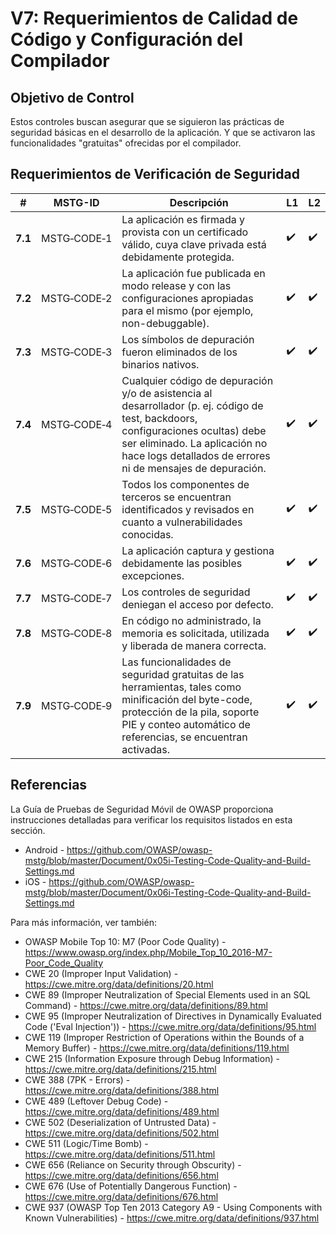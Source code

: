 # V7: Requerimientos de Calidad de Código y Configuración del Compilador

## Objetivo de Control

Estos controles buscan asegurar que se siguieron las prácticas de seguridad básicas en el desarrollo de la aplicación. Y que se activaron las funcionalidades "gratuitas" ofrecidas por el compilador.

## Requerimientos de Verificación de Seguridad

| # | MSTG-ID | Descripción | L1 | L2 |
| --- | --- | --- | --- | --- |
| **7.1** | MSTG‑CODE‑1 | La aplicación es firmada y provista con un certificado válido, cuya clave privada está debidamente protegida. | ✔️ | ✔️ |
| **7.2** | MSTG‑CODE‑2 | La aplicación fue publicada en modo release y con las configuraciones apropiadas para el mismo (por ejemplo, non-debuggable). | ✔️ | ✔️ |
| **7.3** | MSTG‑CODE‑3 | Los símbolos de depuración fueron eliminados de los binarios nativos. | ✔️ | ✔️ |
| **7.4** | MSTG‑CODE‑4 | Cualquier código de depuración y/o de asistencia al desarrollador (p. ej. código de test, backdoors, configuraciones ocultas) debe ser eliminado. La aplicación no hace logs detallados de errores ni de mensajes de depuración. | ✔️ | ✔️ |
| **7.5** | MSTG‑CODE‑5 | Todos los componentes de terceros se encuentran identificados y revisados en cuanto a vulnerabilidades conocidas. | ✔️ | ✔️ |
| **7.6** | MSTG‑CODE‑6 | La aplicación captura y gestiona debidamente las posibles excepciones. | ✔️ | ✔️ |
| **7.7** | MSTG‑CODE‑7 | Los controles de seguridad deniegan el acceso por defecto. | ✔️ | ✔️ |
| **7.8** | MSTG‑CODE‑8 | En código no administrado, la memoria es solicitada, utilizada y liberada de manera correcta. | ✔️ | ✔️ |
| **7.9** | MSTG‑CODE‑9 | Las funcionalidades de seguridad gratuitas de las herramientas, tales como minificación del byte-code, protección de la pila, soporte PIE y conteo automático de referencias, se encuentran activadas. | ✔️ | ✔️ |

<div style="page-break-after: always;">
</div>

## Referencias

La Guía de Pruebas de Seguridad Móvil de OWASP proporciona instrucciones detalladas para verificar los requisitos listados en esta sección.

- Android - <https://github.com/OWASP/owasp-mstg/blob/master/Document/0x05i-Testing-Code-Quality-and-Build-Settings.md>
- iOS - <https://github.com/OWASP/owasp-mstg/blob/master/Document/0x06i-Testing-Code-Quality-and-Build-Settings.md>

Para más información, ver también:

- OWASP Mobile Top 10: M7 (Poor Code Quality) - <https://www.owasp.org/index.php/Mobile_Top_10_2016-M7-Poor_Code_Quality>
- CWE 20 (Improper Input Validation) - <https://cwe.mitre.org/data/definitions/20.html>
- CWE 89 (Improper Neutralization of Special Elements used in an SQL Command) - <https://cwe.mitre.org/data/definitions/89.html>
- CWE 95 (Improper Neutralization of Directives in Dynamically Evaluated Code ('Eval Injection')) - <https://cwe.mitre.org/data/definitions/95.html>
- CWE 119 (Improper Restriction of Operations within the Bounds of a Memory Buffer) - <https://cwe.mitre.org/data/definitions/119.html>
- CWE 215 (Information Exposure through Debug Information) - <https://cwe.mitre.org/data/definitions/215.html>
- CWE 388 (7PK - Errors) - <https://cwe.mitre.org/data/definitions/388.html>
- CWE 489 (Leftover Debug Code) - <https://cwe.mitre.org/data/definitions/489.html>
- CWE 502 (Deserialization of Untrusted Data) - <https://cwe.mitre.org/data/definitions/502.html>
- CWE 511 (Logic/Time Bomb) - <https://cwe.mitre.org/data/definitions/511.html>
- CWE 656 (Reliance on Security through Obscurity) - <https://cwe.mitre.org/data/definitions/656.html>
- CWE 676 (Use of Potentially Dangerous Function)  - <https://cwe.mitre.org/data/definitions/676.html>
- CWE 937 (OWASP Top Ten 2013 Category A9 - Using Components with Known Vulnerabilities) - <https://cwe.mitre.org/data/definitions/937.html>
